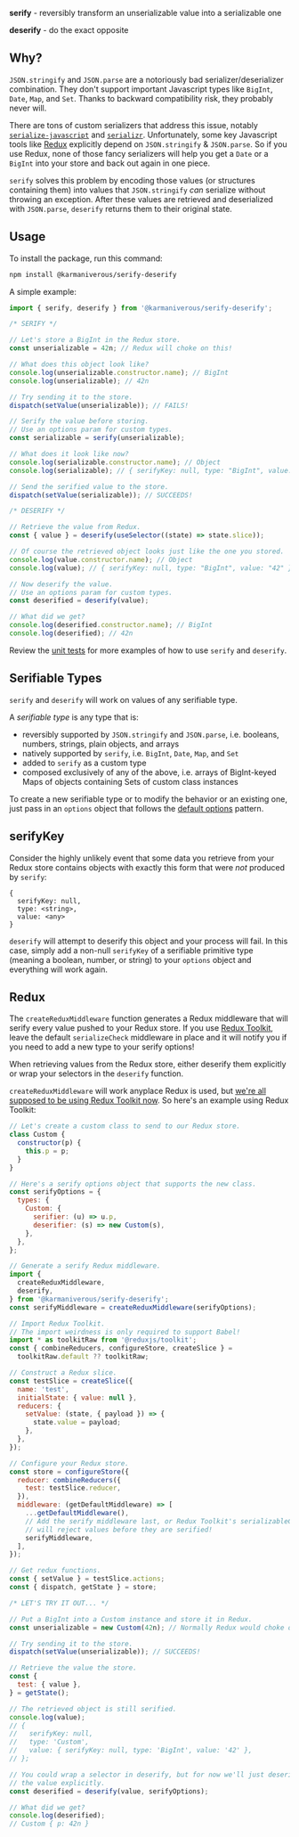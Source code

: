 **serify** - reversibly transform an unserializable value into a serializable
one

**deserify** - do the exact opposite

## Why?

`JSON.stringify` and `JSON.parse` are a notoriously bad serializer/deserializer
combination. They don't support important Javascript types like `BigInt`,
`Date`, `Map`, and `Set`. Thanks to backward compatibility risk, they probably
never will.

There are tons of custom serializers that address this issue, notably
[`serialize-javascript`](https://www.npmjs.com/package/serialize-javascript) and
[`serializr`](https://www.npmjs.com/package/serializr). Unfortunately, some key
Javascript tools like [Redux](https://redux.js.org) explicitly depend on
`JSON.stringify` & `JSON.parse`. So if you use Redux, none of those fancy
serializers will help you get a `Date` or a `BigInt` into your store and back
out again in one piece.

`serify` solves this problem by encoding those values (or structures containing
them) into values that `JSON.stringify` _can_ serialize without throwing an
exception. After these values are retrieved and deserialized with `JSON.parse`,
`deserify` returns them to their original state.

## Usage

To install the package, run this command:

```bash
npm install @karmaniverous/serify-deserify
```

A simple example:

```javascript
import { serify, deserify } from '@karmaniverous/serify-deserify';

/* SERIFY */

// Let's store a BigInt in the Redux store.
const unserializable = 42n; // Redux will choke on this!

// What does this object look like?
console.log(unserializable.constructor.name); // BigInt
console.log(unserializable); // 42n

// Try sending it to the store.
dispatch(setValue(unserializable)); // FAILS!

// Serify the value before storing.
// Use an options param for custom types.
const serializable = serify(unserializable);

// What does it look like now?
console.log(serializable.constructor.name); // Object
console.log(serializable); // { serifyKey: null, type: "BigInt", value: "42" }

// Send the serified value to the store.
dispatch(setValue(serializable)); // SUCCEEDS!

/* DESERIFY */

// Retrieve the value from Redux.
const { value } = deserify(useSelector((state) => state.slice));

// Of course the retrieved object looks just like the one you stored.
console.log(value.constructor.name); // Object
console.log(value); // { serifyKey: null, type: "BigInt", value: "42" }

// Now deserify the value.
// Use an options param for custom types.
const deserified = deserify(value);

// What did we get?
console.log(deserified.constructor.name); // BigInt
console.log(deserified); // 42n
```

Review the [unit tests](/src/index.test.mjs) for more examples of how to use
`serify` and `deserify`.

## Serifiable Types

`serify` and `deserify` will work on values of any serifiable type.

A _serifiable type_ is any type that is:

- reversibly supported by `JSON.stringify` and `JSON.parse`, i.e. booleans,
  numbers, strings, plain objects, and arrays
- natively supported by `serify`, i.e. `BigInt`, `Date`, `Map`, and `Set`
- added to `serify` as a custom type
- composed exclusively of any of the above, i.e. arrays of BigInt-keyed Maps of
  objects containing Sets of custom class instances

To create a new serifiable type or to modify the behavior or an existing one,
just pass in an `options` object that follows the
[default options](/src/options.mjs) pattern.

## serifyKey

Consider the highly unlikely event that some data you retrieve from your Redux
store contains objects with exactly this form that were _not_ produced by
`serify`:

```
{
  serifyKey: null,
  type: <string>,
  value: <any>
}
```

`deserify` will attempt to deserify this object and your process will fail. In
this case, simply add a non-null `serifyKey` of a serifiable primitive type
(meaning a boolean, number, or string) to your `options` object and everything
will work again.

## Redux

The `createReduxMiddleware` function generates a Redux middleware that will
serify every value pushed to your Redux store. If you use
[Redux Toolkit](https://redux-toolkit.js.org/), leave the default
`serializeCheck` middleware in place and it will notify you if you need to add a
new type to your serify options!

When retrieving values from the Redux store, either deserify them explicitly or
wrap your selectors in the `deserify` function.

`createReduxMiddleware` will work anyplace Redux is used, but
[we're all supposed to be using Redux Toolkit now](https://redux-toolkit.js.org/introduction/getting-started#purpose).
So here's an example using Redux Toolkit:

```javascript
// Let's create a custom class to send to our Redux store.
class Custom {
  constructor(p) {
    this.p = p;
  }
}

// Here's a serify options object that supports the new class.
const serifyOptions = {
  types: {
    Custom: {
      serifier: (u) => u.p,
      deserifier: (s) => new Custom(s),
    },
  },
};

// Generate a serify Redux middleware.
import {
  createReduxMiddleware,
  deserify,
} from '@karmaniverous/serify-deserify';
const serifyMiddleware = createReduxMiddleware(serifyOptions);

// Import Redux Toolkit.
// The import weirdness is only required to support Babel!
import * as toolkitRaw from '@reduxjs/toolkit';
const { combineReducers, configureStore, createSlice } =
  toolkitRaw.default ?? toolkitRaw;

// Construct a Redux slice.
const testSlice = createSlice({
  name: 'test',
  initialState: { value: null },
  reducers: {
    setValue: (state, { payload }) => {
      state.value = payload;
    },
  },
});

// Configure your Redux store.
const store = configureStore({
  reducer: combineReducers({
    test: testSlice.reducer,
  }),
  middleware: (getDefaultMiddleware) => [
    ...getDefaultMiddleware(),
    // Add the serify middleware last, or Redux Toolkit's serializableCheck
    // will reject values before they are serified!
    serifyMiddleware,
  ],
});

// Get redux functions.
const { setValue } = testSlice.actions;
const { dispatch, getState } = store;

/* LET'S TRY IT OUT... */

// Put a BigInt into a Custom instance and store it in Redux.
const unserializable = new Custom(42n); // Normally Redux would choke on this!

// Try sending it to the store.
dispatch(setValue(unserializable)); // SUCCEEDS!

// Retrieve the value the store.
const {
  test: { value },
} = getState();

// The retrieved object is still serified.
console.log(value);
// {
//   serifyKey: null,
//   type: 'Custom',
//   value: { serifyKey: null, type: 'BigInt', value: '42' },
// };

// You could wrap a selector in deserify, but for now we'll just deserify
// the value explicitly.
const deserified = deserify(value, serifyOptions);

// What did we get?
console.log(deserified);
// Custom { p: 42n }
```

